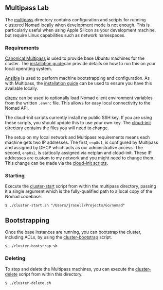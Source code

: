 ## Multipass Lab
The [multipass](./multipass) directory contains configuration and scripts for running clustered
Nomad locally when development mode is not enough. This is particularly useful when using Apple
Silicon as your development machine, but require Linux capabilities such as network namespaces.

### Requirements
[Canonical Multipass](https://multipass.run/) is used to provide base Ubuntu machines for the
cluster. The [installation guide](https://multipass.run/install)can provide details on how to run
this on your local operating system.

[Ansible](https://docs.ansible.com/) is used to perform machine bootstrapping and configuration.
As with Multipass, the
[installation guide](https://docs.ansible.com/ansible/latest/installation_guide/intro_installation.html)
can be used to ensure you have this available locally.

[direnv](https://direnv.net/) can be used to optionally load Nomad client environment variables
from the written `.envrc` file. This allows for easy local connectivity to the Nomad API.

The cloud-init scripts currently install my public SSH key. If you are using these scripts, you
should update this to use your own key. The [cloud-init](./multipass/cloud-init) directory
contains the files you will need to change.

The setup on my local network and Multipass requirements means each machine gets two IP addresses.
The first, `enp0s1`, is configured by Multipass and assigned by DHCP which acts as our
administrative access. The second, `enp0s2`, is statically assigned via netplan and cloud-init.
These IP addresses are custom to my network and you might need to change them. This change can be
made via the [cloud-init scripts](multipass/cloud-init).

### Starting
Execute the [cluster-start](multipass/cluster-start.sh) script from within the multipass directory,
passing it a single argument which is the fully-qualified path to a local copy of the Nomad
codebase.
```
$ ./cluster-start.sh "/Users/jrasell/Projects/Go/nomad"
```

## Bootstrapping
Once the base instances are running, you can bootstrap the cluster, including ACLs, by using the
[cluster-bootstrap](multipass/cluster-bootstrap.sh) script.
```
$ ./cluster-bootstrap.sh
```

### Deleting
To stop and delete the Multipass machines, you can execute the
[cluster-delete](multipass/cluster-delete.sh) script from within this directory.
```
$ ./cluster-delete.sh
```
